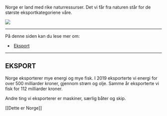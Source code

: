 Norge er land med rike naturressurser. Det vi får fra naturen står for de største eksportkategoriene våre.

![](https://cdn.kursoria.no/pensum/elements/pensum-for-samfunnskunnskapsproven-_zaxscd.jpg)

---

På denne siden kan du lese mer om:

-    [Eksport](https://app.norskkunnskap.no/pensum/rtehtr/zrt6e2/zaxscd#eksport)

---

## EKSPORT

Norge eksporterer mye energi og mye fisk. I 2019 eksporterte vi energi for over 500 milliarder kroner, gjennom strøm og olje. Samme år eksporterte vi fisk for 112 milliarder kroner.

Andre ting vi eksporterer er maskiner, særlig båter og skip.

[[Dette er Norge]]
